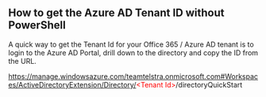 ## How to get the Azure AD Tenant ID without PowerShell

A quick way to get the Tenant Id for your Office 365 / Azure AD tenant is to login to the Azure AD Portal, drill down to the directory and copy the ID from the URL.

https://manage.windowsazure.com/teamtelstra.onmicrosoft.com#Workspaces/ActiveDirectoryExtension/Directory/<span style="color: #ff0000;">&lt;Tenant Id&gt;</span>/directoryQuickStart
